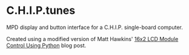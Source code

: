 # C.H.I.P.tunes

MPD display and button interface for a C.H.I.P. single-board computer.

Created using a modified version of Matt Hawkins' [16x2 LCD Module Control Using Python](http://www.raspberrypi-spy.co.uk/2012/07/16x2-lcd-module-control-using-python/) blog post.